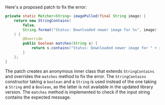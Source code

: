 Here's a proposed patch to fix the error:
```java
private static Matcher<String> imagePulled(final String image) {
    return new StringContains(
        false,
        String.format("Status: Downloaded newer image for %s", image)
    ) {
        @Override
        public boolean matches(String s) {
            return s.contains("Status: Downloaded newer image for " + image);
        }
    };
}
```
The patch creates an anonymous inner class that extends `StringContains` and overrides the `matches` method to fix the error. The `StringContains` constructor taking a `boolean` and a `String` is used instead of the one taking a `String` and a `Boolean`, as the latter is not available in the updated library version. The `matches` method is implemented to check if the input string contains the expected message.